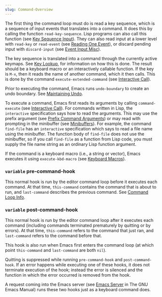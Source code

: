 ```yaml
---
slug: Command-Overview
---
```


The first thing the command loop must do is read a key sequence, which is a sequence of input events that translates into a command. It does this by calling the function `read-key-sequence`. Lisp programs can also call this function (see [Key Sequence Input](Key-Sequence-Input)). They can also read input at a lower level with `read-key` or `read-event` (see [Reading One Event](Reading-One-Event)), or discard pending input with `discard-input` (see [Event Input Misc](Event-Input-Misc)).

The key sequence is translated into a command through the currently active keymaps. See [Key Lookup](Key-Lookup), for information on how this is done. The result should be a keyboard macro or an interactively callable function. If the key is `M-x`, then it reads the name of another command, which it then calls. This is done by the command `execute-extended-command` (see [Interactive Call](Interactive-Call)).

Prior to executing the command, Emacs runs `undo-boundary` to create an undo boundary. See [Maintaining Undo](Maintaining-Undo).

To execute a command, Emacs first reads its arguments by calling `command-execute` (see [Interactive Call](Interactive-Call)). For commands written in Lisp, the `interactive` specification says how to read the arguments. This may use the prefix argument (see [Prefix Command Arguments](Prefix-Command-Arguments)) or may read with prompting in the minibuffer (see [Minibuffers](Minibuffers)). For example, the command `find-file` has an `interactive` specification which says to read a file name using the minibuffer. The function body of `find-file` does not use the minibuffer, so if you call `find-file` as a function from Lisp code, you must supply the file name string as an ordinary Lisp function argument.

If the command is a keyboard macro (i.e., a string or vector), Emacs executes it using `execute-kbd-macro` (see [Keyboard Macros](Keyboard-Macros)).

### <span className="tag variable">`variable`</span> **pre-command-hook**

This normal hook is run by the editor command loop before it executes each command. At that time, `this-command` contains the command that is about to run, and `last-command` describes the previous command. See [Command Loop Info](Command-Loop-Info).

### <span className="tag variable">`variable`</span> **post-command-hook**

This normal hook is run by the editor command loop after it executes each command (including commands terminated prematurely by quitting or by errors). At that time, `this-command` refers to the command that just ran, and `last-command` refers to the command before that.

This hook is also run when Emacs first enters the command loop (at which point `this-command` and `last-command` are both `nil`).

Quitting is suppressed while running `pre-command-hook` and `post-command-hook`. If an error happens while executing one of these hooks, it does not terminate execution of the hook; instead the error is silenced and the function in which the error occurred is removed from the hook.

A request coming into the Emacs server (see [Emacs Server](https://www.gnu.org/software/emacs/manual/html_mono/emacs.html#Emacs-Server) in The GNU Emacs Manual) runs these two hooks just as a keyboard command does.
